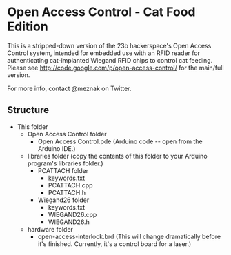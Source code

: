 Open Access Control - Cat Food Edition
======================================

This is a stripped-down version of the 23b hackerspace's Open Access Control system, intended for embedded use with an RFID reader for authenticating cat-implanted Wiegand RFID chips to control cat feeding. Please see http://code.google.com/p/open-access-control/ for the main/full version.

For more info, contact @meznak on Twitter.

Structure
---------

* This folder
	* Open Access Control folder
		* Open Access Control.pde (Arduino code -- open from the Arduino IDE.)
	* libraries folder (copy the contents of this folder to your Arduino program's libraries folder.)
		* PCATTACH folder
			* keywords.txt
			* PCATTACH.cpp
			* PCATTACH.h
		* Wiegand26 folder
			* keywords.txt
			* WIEGAND26.cpp
			* WIEGAND26.h
	* hardware folder
		* open-access-interlock.brd (This will change dramatically before it's finished. Currently, it's a control board for a laser.)
